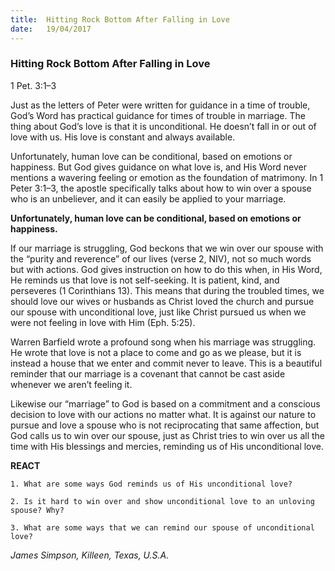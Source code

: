 ```yaml
---
title:  Hitting Rock Bottom After Falling in Love
date:   19/04/2017
---
```


### Hitting Rock Bottom After Falling in Love

1 Pet. 3:1–3

Just as the letters of Peter were written for guidance in a time of trouble, God’s Word has practical guidance for times of trouble in marriage. The thing about God’s love is that it is unconditional. He doesn’t fall in or out of love with us. His love is constant and always available.

Unfortunately, human love can be conditional, based on emotions or happiness. But God gives guidance on what love is, and His Word never mentions a wavering feeling or emotion as the foundation of matrimony. In 1 Peter 3:1–3, the apostle specifically talks about how to win over a spouse who is an unbeliever, and it can easily be applied to your marriage.

**Unfortunately, human love can be conditional, based on emotions or happiness.**

If our marriage is struggling, God beckons that we win over our spouse with the “purity and reverence” of our lives (verse 2, NIV), not so much words but with actions. God gives instruction on how to do this when, in His Word, He reminds us that love is not self-seeking. It is patient, kind, and perseveres (1 Corinthians 13). This means that during the troubled times, we should love our wives or husbands as Christ loved the church and pursue our spouse with unconditional love, just like Christ pursued us when we were not feeling in love with Him (Eph. 5:25).

Warren Barfield wrote a profound song when his marriage was struggling. He wrote that love is not a place to come and go as we please, but it is instead a house that we enter and commit never to leave. This is a beautiful reminder that our marriage is a covenant that cannot be cast aside whenever we aren’t feeling it.

Likewise our “marriage” to God is based on a commitment and a conscious decision to love with our actions no matter what. It is against our nature to pursue and love a spouse who is not reciprocating that same affection, but God calls us to win over our spouse, just as Christ tries to win over us all the time with His blessings and mercies, reminding us of His unconditional love.

**REACT**

`1. What are some ways God reminds us of His unconditional love?`

`2. Is it hard to win over and show unconditional love to an unloving spouse? Why?`

`3. What are some ways that we can remind our spouse of unconditional love?`

_James Simpson, Killeen, Texas, U.S.A._
